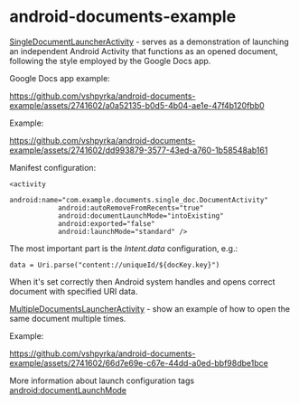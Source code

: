 # android-documents-example

[SingleDocumentLauncherActivity](https://github.com/vshpyrka/android-documents-example/blob/main/src/main/java/com/example/documents/single_doc/SingleDocumentLauncherActivity.kt) - serves as a demonstration of launching an independent Android Activity that functions as an opened document, following the style employed by the Google Docs app.

Google Docs app example:


https://github.com/vshpyrka/android-documents-example/assets/2741602/a0a52135-b0d5-4b04-ae1e-47f4b120fbb0

Example:


https://github.com/vshpyrka/android-documents-example/assets/2741602/dd993879-3577-43ed-a760-1b58548ab161

Manifest configuration:

```
<activity
            android:name="com.example.documents.single_doc.DocumentActivity"
            android:autoRemoveFromRecents="true"
            android:documentLaunchMode="intoExisting"
            android:exported="false"
            android:launchMode="standard" />
```

The most important part is the _Intent.data_ configuration, e.g.:

```
data = Uri.parse("content://uniqueId/${docKey.key}")
```
When it's set correctly then Android system handles and opens correct document with specified URI data.

[MultipleDocumentsLauncherActivity](https://github.com/vshpyrka/android-documents-example/blob/main/src/main/java/com/example/documents/multi_instance_doc/MultipleDocumentsLauncherActivity.kt) - show an example of how to open the same document multiple times.

Example:


https://github.com/vshpyrka/android-documents-example/assets/2741602/66d7e69e-c67e-44dd-a0ed-bbf98dbe1bce


More information about launch configuration tags [android:documentLaunchMode](https://developer.android.com/guide/components/activities/recents#attr-doclaunch)
